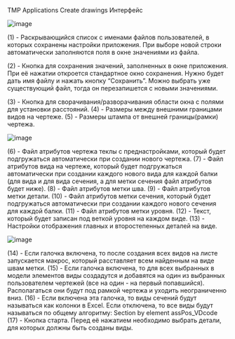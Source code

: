 TMP Applications
Create drawings
Интерфейс

 ![image](https://user-images.githubusercontent.com/94370102/141787166-91d35034-bb8c-431b-8bd2-1629ce3eb002.png)
 
(1) - Раскрывающийся список с именами файлов пользователей, в которых сохранены настройки приложения. При выборе новой строки автоматически заполняются поля в окне значениями из файла.

(2) - Кнопка для сохранения значений, заполненных в окне приложения. При её нажатии откроется стандартное окно сохранения. Нужно будет дать имя файлу и нажать кнопку “Сохранить”. Можно выбрать уже существующий файл, тогда он перезапишется с новыми значениями.

(3) - Кнопка для сворачивания/разворачивания области окна с полями для установки расстояний.
(4) - Размеры между внешними границами видов на чертеже.
(5) - Размеры штампа от внешней границы(рамки) чертежа.

 ![image](https://user-images.githubusercontent.com/94370102/141787200-97c110db-c9e8-4ac3-bcdd-c5e37dadb8b0.png)
 
(6) - Файл атрибутов чертежа теклы с преднастройками, который будет подгружаться автоматически при создании нового чертежа.
(7) - Файл атрибутов вида на чертеже, который будет подгружаться автоматически при создании каждого нового вида для каждой балки (для вида и для вида сечения, а для метки сечения файл атрибутов будет ниже).
(8) - Файл атрибутов метки шва.
(9) - Файл атрибутов метки детали.
(10) - Файл атрибутов метки сечения, который будет подгружаться автоматически при создании каждого нового сечения для каждой балки.
(11) - Файл атрибутов метки уровня.
(12) - Текст, который будет записан под веткой уровня на каждом виде.
(13) - Настройки отображения главных и второстепенных деталей на виде.

 ![image](https://user-images.githubusercontent.com/94370102/141787225-5b114bd3-20d5-47bb-85a6-06f9d8d966a3.png)
 
(14) - Если галочка включена, то после создания всех видов на листе запускается макрос, который расставляет всем найденным на виде швам метки.
(15) - Если галочка включена, то для всех выбранных в модели элементов виды создадутся и добавятся на один из выбранных пользователем чертежей (все на один - на первый попавшийся). Располагаться они будут под рамкой чертежа и уходить неограниченно вниз.
(16) - Если включена эта галочка, то виды сечений будут называться как колонки в Excel. Если отключена, то все виды будут называться по общему алгоритму: Section by element assPos_VDcode
(17) - Кнопка старта. Перед её нажатием необходимо выбрать детали, для которых должны быть созданы виды.

